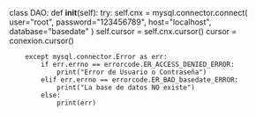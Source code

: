 
class DAO:
    def __init__(self):
        try:
            self.cnx = mysql.connector.connect(
                user="root",
                password="123456789",
                host="localhost",
                database="basedate"
            )
            self.cursor = self.cnx.cursor()
            cursor = conexion.cursor()
        
        except mysql.connector.Error as err:
            if err.errno == errorcode.ER_ACCESS_DENIED_ERROR:
                print("Error de Usuario o Contraseña")
            elif err.errno == errorcode.ER_BAD_basedate_ERROR:
                print("La base de datos NO existe")
            else:
                print(err)
